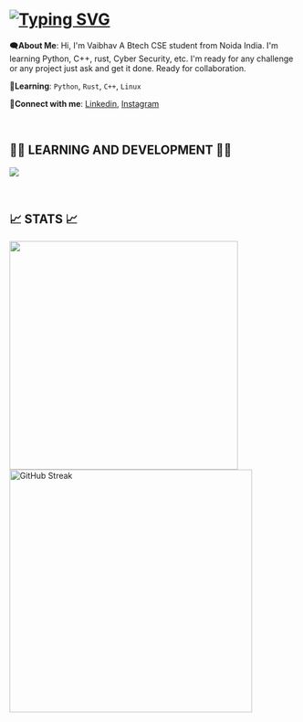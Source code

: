 <h1>
<a href="https://git.io/typing-svg"><img src="https://readme-typing-svg.demolab.com?font=Roboto+Slab&size=15&duration=2000&pause=1000&color=ffffff&random=false&lines=Hi%2C+it%27s+Vaibhav;Vaibhav%3A+Making+awesome+projects+;Vaibhav%3A+Remember+first+rule+of+fight+club;Vaibhav%3A+Until+we+meet+again" alt="Typing SVG" /></a>
</h1>

🗨️**About Me**: Hi, I'm Vaibhav A Btech CSE student from Noida India. I'm learning Python, C++, rust, Cyber Security, etc. I'm ready for any challenge or any project just ask and get it done. Ready for collaboration.

🌱**Learning**: `Python`, `Rust`, `C++`, `Linux`

🔗**Connect with me**: [Linkedin](https://www.linkedin.com/in/vaibhav-pathak-9202652b7), [Instagram](https://www.instagram.com/_vaibhavv._.11)

</br>
<h2>👨‍💻 LEARNING AND DEVELOPMENT 👨‍💻</h2>
<p>
  <a href="https://skillicons.dev">
    <img src="https://skillicons.dev/icons?i=python,git,github,rust,cpp,vscode,visualstudio,unity,unreal,linux,flutter" />
  </a>
</p>
</br>
<h2>📈 STATS 📈</h2>
<div>
<picture>
  <source
    srcset="https://github-readme-stats.vercel.app/api?username=G0dVai&show_icons=true&rank_icon=github&border_radius=10&theme=dark"
    media="(prefers-color-scheme: dark)"
  />
  <source
    srcset="https://github-readme-stats.vercel.app/api?username=G0dVai&show_icons=true"
    media="(prefers-color-scheme: light), (prefers-color-scheme: no-preference)"
  />
  <img width=400 src="https://github-readme-stats.vercel.app/api?username=G0dVai&show_icons=true" />
</picture>
<a href="https://git.io/streak-stats"><img width=425 src="https://streak-stats.demolab.com?user=G0dVai&theme=dark&border_radius=10" alt="GitHub Streak" /></a>
</div>
